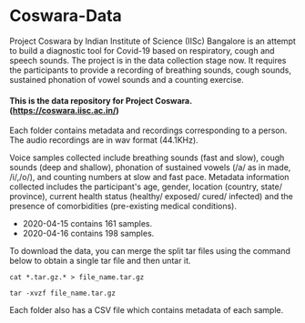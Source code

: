 # Coswara-Data

Project Coswara by Indian Institute of Science (IISc) Bangalore is an attempt to build a diagnostic tool for Covid-19 based on respiratory, cough and speech sounds. The project is in the data collection stage now. It requires the participants to provide a recording of breathing sounds, cough sounds, sustained phonation of vowel sounds and a counting exercise.

#### This is the data repository for Project Coswara. (https://coswara.iisc.ac.in/)

<p>Each folder contains metadata and recordings corresponding to a person. The audio recordings are in wav format (44.1KHz).

Voice samples collected include breathing sounds (fast and slow), cough sounds (deep and shallow), phonation of sustained vowels (/a/ as in made, /i/,/o/), and counting numbers at slow and fast pace. Metadata information collected includes the participant's age, gender, location (country, state/ province), current health status (healthy/ exposed/ cured/ infected) and the presence of comorbidities (pre-existing medical conditions). </p>

- 2020-04-15 contains 161 samples. 
- 2020-04-16 contains 198 samples.

To download the data, you can merge the split tar files using the command below to obtain a single tar file and then untar it.

`cat *.tar.gz.* > file_name.tar.gz `

`tar -xvzf file_name.tar.gz`

Each folder also has a CSV file which contains metadata of each sample.
